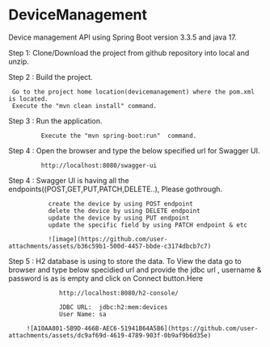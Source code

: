# DeviceManagement

 Device management API using Spring Boot version 3.3.5 and java 17.


Step 1:
        Clone/Download the project from github repository into local and unzip.
               
        
Step 2 : Build the project.
          
     Go to the project home location(devicemanagement) where the pom.xml is located.
     Execute the "mvn clean install" command.

Step 3 : Run the application.

             Execute the "mvn spring-boot:run"  command.

Step 4 : Open the browser and type the below specified url for Swagger UI.

             http://localhost:8080/swagger-ui
             
Step 4 : Swagger UI is having all the endpoints((POST,GET,PUT,PATCH,DELETE..), Please gothrough.

               create the device by using POST endpoint
               delete the device by using DELETE endpoint
               update the device by using PUT endpoint
               update the specific field by using PATCH endpoint & etc
               
               ![image](https://github.com/user-attachments/assets/b36c59b1-500d-4457-bbde-c3174dbcb7c7)


Step 5 : H2 database is using to store the data. To View the data  go to browser and type below specidied url and provide the jdbc url , username  & 
        password is as is empty and click on Connect button.Here 

                  http://localhost:8080/h2-console/

                  JDBC URL:  jdbc:h2:mem:devices
                  User Name: sa

         ![A10AA801-5B9D-466B-AEC6-51941B64A5B6](https://github.com/user-attachments/assets/dc9af69d-4619-4789-903f-0b9af9b6d35e)

              
